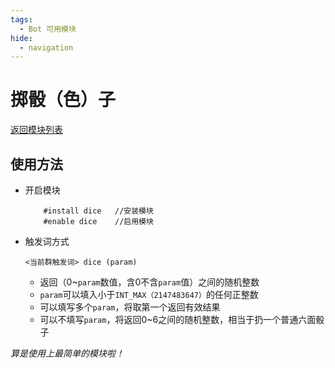 ```yaml
---
tags:
  - Bot 可用模块 
hide:
  - navigation
---
```


# 掷骰（色）子

[返回模块列表](index.md)

## 使用方法
* 开启模块  
	```text
		#install dice   //安装模块
		#enable dice    //启用模块
	```

* 触发词方式
	```text
	<当前群触发词> dice (param)
	```

	* 返回（0~`param`数值，含0不含`param`值）之间的随机整数
	* `param`可以填入小于`INT_MAX（2147483647）`的任何正整数
	* 可以填写多个`param`，将取第一个返回有效结果
	* 可以不填写`param`，将返回0~6之间的随机整数，相当于扔一个普通六面骰子

*算是使用上最简单的模块啦！*
